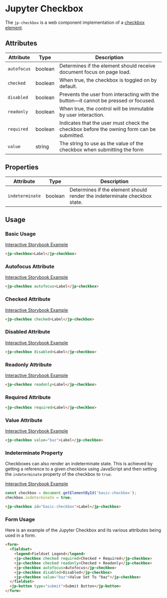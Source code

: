 # Jupyter Checkbox

The `jp-checkbox` is a web component implementation of a [checkbox element](https://developer.mozilla.org/en-US/docs/Web/HTML/Element/Input/checkbox).

## Attributes

| Attribute   | Type    | Description                                                                              |
| ----------- | ------- | ---------------------------------------------------------------------------------------- |
| `autofocus` | boolean | Determines if the element should receive document focus on page load.                    |
| `checked`   | boolean | When true, the checkbox is toggled on by default.                                        |
| `disabled`  | boolean | Prevents the user from interacting with the button––it cannot be pressed or focused.     |
| `readonly`  | boolean | When true, the control will be immutable by user interaction.                            |
| `required`  | boolean | Indicates that the user must check the checkbox before the owning form can be submitted. |
| `value`     | string  | The string to use as the value of the checkbox when submitting the form                  |

## Properties

| Attribute       | Type    | Description                                                               |
| --------------- | ------- | ------------------------------------------------------------------------- |
| `indeterminate` | boolean | Determines if the element should render the indeterminate checkbox state. |

## Usage

### Basic Usage

[Interactive Storybook Example](https://jupyterlab-contrib.github.io/jupyter-ui-toolkit/?path=/story/library-checkbox--default)

```html
<jp-checkbox>Label</jp-checkbox>
```

### Autofocus Attribute

[Interactive Storybook Example](https://jupyterlab-contrib.github.io/jupyter-ui-toolkit/?path=/story/library-checkbox--with-autofocus)

```html
<jp-checkbox autofocus>Label</jp-checkbox>
```

### Checked Attribute

[Interactive Storybook Example](https://jupyterlab-contrib.github.io/jupyter-ui-toolkit/?path=/story/library-checkbox--with-checked)

```html
<jp-checkbox checked>Label</jp-checkbox>
```

### Disabled Attribute

[Interactive Storybook Example](https://jupyterlab-contrib.github.io/jupyter-ui-toolkit/?path=/story/library-checkbox--with-disabled)

```html
<jp-checkbox disabled>Label</jp-checkbox>
```

### Readonly Attribute

[Interactive Storybook Example](https://jupyterlab-contrib.github.io/jupyter-ui-toolkit/?path=/story/library-checkbox--with-read-only)

```html
<jp-checkbox readonly>Label</jp-checkbox>
```

### Required Attribute

```html
<jp-checkbox required>Label</jp-checkbox>
```

### Value Attribute

[Interactive Storybook Example](https://jupyterlab-contrib.github.io/jupyter-ui-toolkit/?path=/story/library-checkbox--with-value)

```html
<jp-checkbox value="baz">Label</jp-checkbox>
```

### Indeterminate Property

Checkboxes can also render an indeterminate state. This is achieved by getting a reference to a given checkbox using JavaScript and then setting the `indeterminate` property of the checkbox to `true`.

[Interactive Storybook Example](https://jupyterlab-contrib.github.io/jupyter-ui-toolkit/?path=/story/library-checkbox--with-indeterminate)

```javascript
const checkbox = document.getElementById('basic-checkbox');
checkbox.indeterminate = true;
```

```html
<jp-checkbox id="basic-checkbox">Label</jp-checkbox>
```

### Form Usage

Here is an example of the Jupyter Checkbox and its various attributes being used in a form.

```html
<form>
  <fieldset>
    <legend>Fieldset Legend</legend>
    <jp-checkbox checked required>Checked + Required</jp-checkbox>
    <jp-checkbox checked readonly>Checked + Readonly</jp-checkbox>
    <jp-checkbox autofocus>Autofocus</jp-checkbox>
    <jp-checkbox disabled>Disabled</jp-checkbox>
    <jp-checkbox value="baz">Value Set To "baz"</jp-checkbox>
  </fieldset>
  <jp-button type="submit">Submit Button</jp-button>
</form>
```
